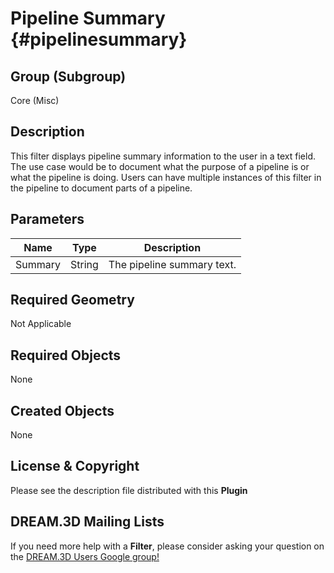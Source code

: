 Pipeline Summary {#pipelinesummary}
=============

## Group (Subgroup) ##

Core (Misc)

## Description ##

This filter displays pipeline summary information to the user in a text field.  The use case would be to document what the purpose of a pipeline is or what the pipeline is doing. Users can have multiple instances of this filter in the pipeline to document parts of a pipeline.

## Parameters ##

| Name             | Type | Description |
|------------------|------|-------------|
| Summary | String | The pipeline summary text. |


## Required Geometry ##

Not Applicable

## Required Objects ##

None

## Created Objects ##

None


## License & Copyright ##

Please see the description file distributed with this **Plugin**

## DREAM.3D Mailing Lists ##

If you need more help with a **Filter**, please consider asking your question on the [DREAM.3D Users Google group!](https://groups.google.com/forum/?hl=en#!forum/dream3d-users)

